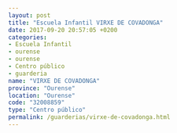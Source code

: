 ```yaml
---
layout: post
title: "Escuela Infantil VIRXE DE COVADONGA"
date: 2017-09-20 20:57:05 +0200
categories:
- Escuela Infantil
- ourense
- ourense
- Centro público
- guarderia
name: "VIRXE DE COVADONGA"
province: "Ourense"
location: "Ourense"
code: "32008859"
type: "Centro público"
permalink: /guarderias/virxe-de-covadonga.html
---
```

